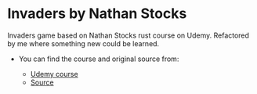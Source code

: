 # Invaders by Nathan Stocks

Invaders game based on Nathan Stocks rust course on Udemy.
Refactored by me where something new could be learned.

- You can find the course and original source from:

  - [Udemy course](https://www.udemy.com/course/ultimate-rust-crash-course)
  - [Source](https://github.com/CleanCut/invaders)

